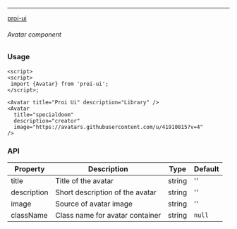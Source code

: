 ---

[proi-ui](https://github.com/specialdoom/proi-ui)

###### Avatar component

### Usage

```sveltehtml
<script>
<script>
 import {Avatar} from 'proi-ui';
</script>;

<Avatar title="Proi Ui" description="Library" />
<Avatar
  title="specialdoom"
  description="creator"
  image="https://avatars.githubusercontent.com/u/41910815?v=4"
/>
```

### API

| Property    | Description                     | Type   | Default |
| ----------- | ------------------------------- | ------ | ------- |
| title       | Title of the avatar             | string | ''      |
| description | Short description of the avatar | string | ''      |
| image       | Source of avatar image          | string | ''      |
| className   | Class name for avatar container | string | `null`  |
